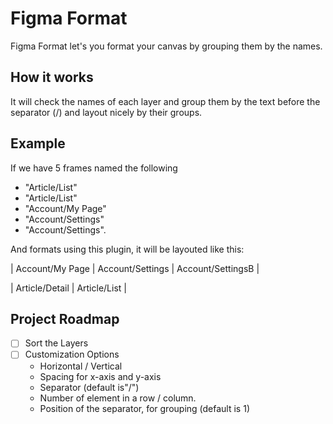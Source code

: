 # Figma Format

Figma Format let's you format your canvas by grouping them by the names.

## How it works

It will check the names of each layer and group them by the text before the separator (/) and layout nicely by their groups.

## Example

If we have 5 frames named the following

- "Article/List"
- "Article/List"
- "Account/My Page"
- "Account/Settings"
- "Account/Settings".

And formats using this plugin, it will be layouted like this:

| Account/My Page | Account/Settings | Account/SettingsB |

| Article/Detail | Article/List |

## Project Roadmap

- [ ] Sort the Layers
- [ ] Customization Options
  - Horizontal / Vertical
  - Spacing for x-axis and y-axis
  - Separator (default is"/")
  - Number of element in a row / column.
  - Position of the separator, for grouping (default is 1)

